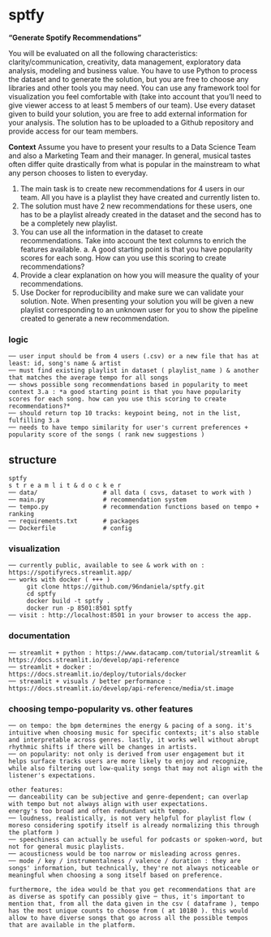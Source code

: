 # sptfy

**“Generate Spotify Recommendations”**

You will be evaluated on all the following characteristics: clarity/communication, creativity,
data management, exploratory data analysis, modeling and business value. You have to use
Python to process the dataset and to generate the solution, but you are free to choose any
libraries and other tools you may need.
You can use any framework tool for visualization you feel comfortable with (take into
account that you’ll need to give viewer access to at least 5 members of our team).
Use every dataset given to build your solution, you are free to add external information for
your analysis.
The solution has to be uploaded to a Github repository and provide access for our team
members.

**Context**
Assume you have to present your results to a Data Science Team and also a Marketing Team and
their manager.
In general, musical tastes often differ quite drastically from what is popular in the mainstream to
what any person chooses to listen to everyday.
1. The main task is to create new recommendations for 4 users in our team. All you have is a
playlist they have created and currently listen to.
2. The solution must have 2 new recommendations for these users, one has to be a playlist
already created in the dataset and the second has to be a completely new playlist.
3. You can use all the information in the dataset to create recommendations. Take into
account the text columns to enrich the features available.
a. A good starting point is that you have popularity scores for each song. How can you
use this scoring to create recommendations?
4. Provide a clear explanation on how you will measure the quality of your recommendations.
5. Use Docker for reproducibility and make sure we can validate your solution.
Note. When presenting your solution you will be given a new playlist corresponding to an
unknown user for you to show the pipeline created to generate a new recommendation.


### logic
```
── user input should be from 4 users (.csv) or a new file that has at least: id, song's name & artist
── must find existing playlist in dataset ( playlist_name ) & another that matches the average tempo for all songs
── shows possible song recommendations based in popularity to meet context 3.a : *a good starting point is that you have popularity scores for each song. how can you use this scoring to create recommendations?*
── should return top 10 tracks: keypoint being, not in the list, fulfilling 3.a
── needs to have tempo similarity for user's current preferences + popularity score of the songs ( rank new suggestions )
```

## structure

```
sptfy
s t r e a m l i t & d o c k e r 
── data/                  # all data ( csvs, dataset to work with )  
── main.py                # recommendation system 
── tempo.py               # recommendation functions based on tempo + ranking
── requirements.txt       # packages
── Dockerfile             # config
```
 

### visualization
```
── currently public, available to see & work with on : https://spotifyrecs.streamlit.app/
── works with docker ( +++ )
     git clone https://github.com/96ndaniela/sptfy.git
     cd sptfy
     docker build -t sptfy .
     docker run -p 8501:8501 sptfy
── visit : http://localhost:8501 in your browser to access the app.
```

### documentation
```
── streamlit + python : https://www.datacamp.com/tutorial/streamlit & https://docs.streamlit.io/develop/api-reference
── streamlit + docker : https://docs.streamlit.io/deploy/tutorials/docker
── streamlit + visuals / better performance : https://docs.streamlit.io/develop/api-reference/media/st.image
```

### choosing tempo-popularity vs. other features
```
── on tempo: the bpm determines the energy & pacing of a song. it's intuitive when choosing music for specific contexts; it's also stable and interpretable across genres. lastly, it works well without abrupt rhythmic shifts if there will be changes in artists.
── on popularity: not only is derived from user engagement but it helps surface tracks users are more likely to enjoy and recognize, while also filtering out low-quality songs that may not align with the listener's expectations.

other features:
── danceability can be subjective and genre-dependent; can overlap with tempo but not always align with user expectations.
energy's too broad and often redundant with tempo.
── loudness, realistically, is not very helpful for playlist flow ( moreso considering spotify itself is already normalizing this through the platform )
── speechiness can actually be useful for podcasts or spoken-word, but not for general music playlists.
── acousticness would be too narrow or misleading across genres.
── mode / key / instrumentalness / valence / duration : they are songs' information, but technically, they're not always noticeable or meaningful when choosing a song itself based on preference.

furthermore, the idea would be that you get recommendations that are as diverse as spotify can possibly give ─ thus, it's important to mention that, from all the data given in the csv ( dataframe ), tempo has the most unique counts to choose from ( at 10180 ). this would allow to have diverse songs that go across all the possible tempos that are available in the platform.



```
 
